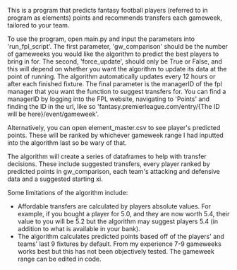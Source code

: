 This is a program that predicts fantasy football players (referred to in program as elements) points and recommends transfers each gameweek, tailored to your team.

To use the program, open main.py and input the parameters into 'run_fpl_script'. The first parameter, 'gw_comparison' should be the number of gameweeks you would like the algorithm to predict the best players to bring in for. The second, 'force_update', should only be True or False, and this will depend on whether you want the algorithm to update its data at the point of running. The algorithm automatically updates every 12 hours or after each finished fixture. The final parameter is the managerID of the fpl manager that you want the function to suggest transfers for. You can find a managerID by logging into the FPL website, navigating to 'Points' and finding the ID in the url, like so 'fantasy.premierleague.com/entry/{The ID will be here}/event/gameweek'.

Alternatively, you can open element_master.csv to see player's predicted points. These will be ranked by whichever gameweek range I had inputted into the algorithm last so be wary of that.

The algorithm will create a series of dataframes to help with transfer decisions. These include suggested transfers, every player ranked by predicted points in gw_comparison, each team's attacking and defensive data and a suggested starting xi.

Some limitations of the algorithm include:
- Affordable transfers are calculated by players absolute values. For example, if you bought a player for 5.0, and they are now worth 5.4, their value to you will be 5.2 but the algorithm may suggest players 5.4 (in addition to what is available in your bank). 
- The algorithm calculates predicted points based off of the players' and teams' last 9 fixtures by default. From my experience 7-9 gameweeks works best but this has not been objectively tested. The gameweek range can be edited in code.

